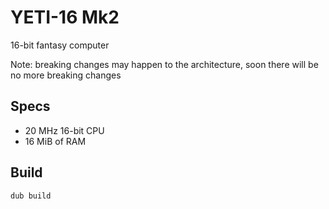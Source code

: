 # YETI-16 Mk2
16-bit fantasy computer

Note: breaking changes may happen to the architecture, soon there will be no more
breaking changes

## Specs
- 20 MHz 16-bit CPU
- 16 MiB of RAM

## Build
```
dub build
```
